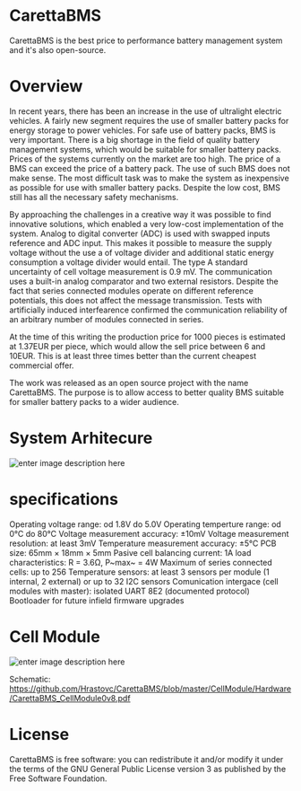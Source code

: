 # CarettaBMS

CarettaBMS is the best price to performance battery management system and it's also open-source.

# Overview

In recent years, there has been an increase in the use of ultralight electric vehicles. A fairly new segment requires the use of smaller battery packs for energy storage to power vehicles. For safe use of battery packs, BMS is very important. There is a big shortage in the field of quality battery management systems, which would be suitable for smaller battery packs. Prices of the systems currently on the market are too high. The price of a BMS can exceed the price of a battery pack. The use of such BMS does not make sense. The most difficult task was to make the system as inexpensive as possible for use with smaller battery packs. Despite the low cost, BMS still has all the necessary safety mechanisms.

By approaching the challenges in a creative way it was possible to find innovative solutions, which enabled a very low-cost implementation of the system. Analog to digital converter (ADC) is used with swapped inputs reference and ADC input. This makes it possible to measure the supply voltage without the use a of voltage divider and additional static energy consumption a voltage divider would entail. The type A standard uncertainty of cell voltage measurement is 0.9 mV. The communication uses a built-in analog comparator and two external resistors. Despite the fact that series connected modules operate on different reference potentials, this does not affect the message transmission. Tests with artificially induced interfearence confirmed the communication reliability of an arbitrary number of modules connected in series.

At the time of this writing the production price for 1000 pieces is estimated at 1.37EUR per piece, which would allow the sell price between 6 and 10EUR. This is at least three times better than the current cheapest commercial offer.

The work was released as an open source project with the name CarettaBMS. The purpose is to allow access to better quality BMS suitable for smaller battery packs to a wider audience.

# System Arhitecure

![enter image description here](https://lh3.googleusercontent.com/pw/ACtC-3ddnmIlgAX7mJDV0arrn4f1sXazZcy3e4E-uQQENZFuSyTD-T8r-spXYUoo_znrnw3XfoDmRY36TqDYfhk3SqiQ9UDXjDD9U14ocJviiAtjifs4hR8bXS-7GtUJVUYnRgnQNe-SVxnXcvCURDpLlTw1Hg=w1280-h797-no?authuser=0)

# specifications

Operating voltage range: od 1.8V do 5.0V
Operating temperture range: od 0°C do 80°C
Voltage measurement accuracy: ±10mV
Voltage measurement resolution: at least 3mV
Temperature measurement accuracy: ±5°C
PCB size: 65mm × 18mm × 5mm
Pasive cell balancing current: 1A
load characteristics: R = 3.6Ω, P~max~ = 4W
Maximum of series connected cells: up to 256
Temperature sensors: at least 3 sensors per module (1 internal, 2 external) or up to 32 I2C sensors
Comunication intergace (cell modules with master): isolated UART 8E2 (documented protocol)
Bootloader for future infield firmware upgrades

# Cell Module
![enter image description here](https://lh3.googleusercontent.com/pw/ACtC-3c2fUZxI_gzC2w3IJYHB17Ieo5sSghVB1DCFiqprrKGjAsjlA3z2c1yILERjq1eG8U84jEvjWz5RBbkoycMlxdKpXT9QEH2yXEYr3CSb4LkigQ8I1HedWclGtvBs_9rG6EiEaH0F6gFOdXFeXLpDZOJ3Q=w245-h881-no?authuser=0)

Schematic: https://github.com/Hrastovc/CarettaBMS/blob/master/CellModule/Hardware/CarettaBMS_CellModule0v8.pdf

# License

CarettaBMS is free software: you can redistribute it and/or modify it under the terms of the GNU General Public License version 3 as published by the Free Software Foundation.